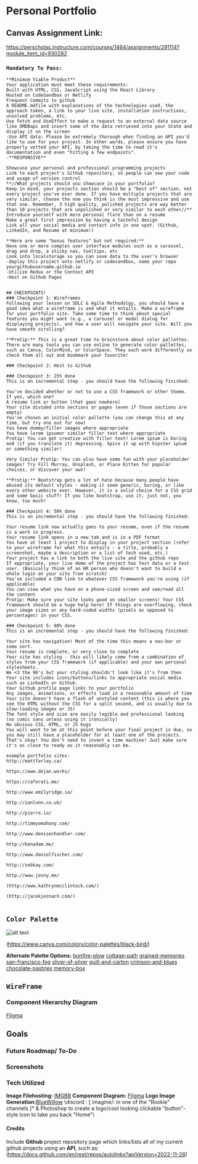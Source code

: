 
# Personal Portfolio

## Canvas Assignment Link:
https://perscholas.instructure.com/courses/1464/assignments/291114?module_item_id=930282


### `Mandatory To Pass:`
```
**Minimum Viable Product**
Your application must meet these requirements:
Built with HTML, CSS, JavaScript using the React Library
Hosted on CodeSandbox or Netlify
Frequent Commits to github
A README.mdfile with explanations of the technologies used, the approach taken, a link to your live site, installation instructions, unsolved problems, etc.
Use Fetch and UseEffect to make a request to an external data source like OMDBapi and insert some of the data retrieved into your State and display it on the screen
-Use API data: Please be extremely thorough when finding an API you'd like to use for your project. In other words, please ensure you have properly vetted your API, by taking the time to read it's documentation and even "hitting a few endpoints".
-**RESPONSIVE**

Showcase your personal and professional programming projects
Link to each project's Github repository, so people can see your code and usage of version control
**//What projects should you showcase in your portfolio?
Keep in mind, your projects section should be a "best of" section, not every project you've ever done. If you have multiple projects that are very similar, choose the one you think is the most impressive and use that one. Remember, 3 high quality, polished projects are way better than 10 projects that are unpolished or very similar to each other//**
Introduce yourself with more personal flare than on a resume
Make a great first impression by having a tasteful design
Link all your social media and contact info in one spot. (Github, LinkedIn, and Resume at minimum!)

**Here are some "bonus features" but not required:**
Have one or more complex user interface modules such as a carousel, drag and drop, a sticky nav, tooltips, etc
Look into localstorage so you can save data to the user's browser
-deploy this project onto netlify or codesandbox, name your repo yourgithubusername.github.io
-Utilize Redux or the Context API
-Host on Github Pages


## CHECKPOINTS!
### Checkpoint 1: Wireframes
Following your lesson on SDLC & Agile Methodolgy, you should have a good idea what a wireframe is and what it entails. Make a wireframe for your portfolio site. Take some time to think about special features you might want (e.g., a carousel or modal dialog for displaying projects), and how a user will navigate your site. Will you have smooth scrolling? 

**Protip:** This is a great time to brainstorm about color pallettes. There are many tools you can use online to generate color pallettes, such as Canva, ColorMind, or ColorSpace. They each work differently so check them all out and bookmark your favorite!

### Checkpoint 2: Host to Github

### Checkpoint 3: 25% done
This is an incremental step - you should have the following finished:

You've decided whether or not to use a CSS framework or other theme. If yes, which one?
A resume link or button (that goes nowhere)
Your site divided into sections or pages (even if those sections are empty)
You've chosen an initial color pallette (you can change this at any time, but try one out for now)
You have dummy/filler images where appropriate
You have lorem ipsumor similar filler text where appropriate
Protip: You can get creative with filler text! Lorem ipsum is boring and (if you translate it) depressing. Spice it up with hipster ipsum or something similar!

Very Similar Protip: You can also have some fun with your placeholder images! Try Fill Murray, Unsplash, or Place Kitten for popular choices, or discover your own!

**Protip:** Bootstrap gets a lot of hate because many people have abused its default styles - making it seem generic, boring, or like every other website ever. However, it is a solid choice for a CSS grid and some basic stuff! If you like bootstrap, use it, just not, you know, too much!

### Checkpoint 4: 50% done
This is an incremental step - you should have the following finished:

Your resume link now actually goes to your resume, even if the resume is a work in progress.
Your resume link opens in a new tab and is in a PDF format
You have at least 1 project to display in your project section (refer to your wireframe for what this entails - a title, probably a screenshot, maybe a description or a list of tech used, etc.)
Your project has a link to both the live site and the github repo
If appropriate, your live demo of the project has test data or a test user. (Basically think of an HR person who doesn't want to build a whole login on your site from scratch)
You've included a CDN link to whatever CSS framework you're using (if applicable)
You can view what you have on a phone-sized screen and see/read all the content
Protip: Make sure your site looks good on smaller screens! Your CSS framework should be a huge help here! If things are overflowing, check your image sizes or any hard-coded widths (pixels as opposed to percentages) in your CSS.

### Checkpoint 5: 80% done
This is an incremental step - you should have the following finished:

Your site has navigation! Most of the time this means a nav-bar or some sort.
Your resume is complete, or very close to complete
Your site has styling - this will likely come from a combination of styles from your CSS framework (if applicable) and your own personal stylesheets.
We <3 the 90's but your styling shouldn't look like it's from then
Your site includes icons/buttons/links to appropriate social media such as LinkedIn or Github.
Your Github profile page links to your portfolio
Any images, animations, or effects load in a reasonable amount of time
Your site doesn't have a flash of unstyled content (this is where you see the HTML without the CSS for a split second, and is usually due to slow-loading images or JS)
The font style and size are easily legible and professional looking (no comic sans unless using it ironically)
No obvious CSS, HTML, or JS bugs
You will want to be at this point before your final project is due, so you may still have a placeholder for at least one of the projects. That's okay! You don't need to invent a time machine! Just make sure it's as close to ready as it reasonably can be.

example portfolio sites:
http://mattfarley.ca/

https://www.dejan.works/

https://caferati.me/

http://www.emilyridge.ie/

http://ianlunn.co.uk/

http://pierre.io/

http://timmyomahony.com/

http://www.denisechandler.com/

http://benadam.me/

http://www.danielfischer.com/

http://sebkay.com/

http://www.jonny.me/

(http://www.kathrynmcclintock.com/)

(http://jacekjeznach.com/)


```




## `Color Palette`

![alt text](https://i.ibb.co/rHk86Xh/Black-Bird-Color-Palette.png)

(https://www.canva.com/colors/color-palettes/black-bird/)


**Alternate Palette Options:**
[bonfire-glow](https://www.canva.com/colors/color-palettes/bonfire-glow/)
[cottage-path](https://www.canva.com/colors/color-palettes/peaceful-cottage-path/)
[grained-memories](https://www.canva.com/colors/color-palettes/grained-memories/)
[san-francisco-fog](https://www.canva.com/colors/color-palettes/san-francisco-fog/)
[sliver-of-silver](https://www.canva.com/colors/color-palettes/sliver-of-silver/)
[quill-and-carton](https://www.canva.com/colors/color-palettes/quill-and-carton/)
[crimson-and-blues](https://www.canva.com/colors/color-palettes/crimson-and-blues/)
[chocolate-pastries](https://www.canva.com/colors/color-palettes/chocolate-pastries/)
[memory-box](https://www.canva.com/colors/color-palettes/memory-box/)



## `WireFrame`



### Component Hierarchy Diagram
[FIigma](https://www.figma.com/)

## Goals



### Future Roadmap/ To-Do


### Screenshots



### Tech Utilized

**Image Filehosting:** [IMGBB](https://imgbb.com/)
**Component Diagram:** [FIigma](https://www.figma.com/)
**Logo Image Generation:**[BlueWillow](https://www.bluewillow.ai/) \\discord : [ imagine/: in one of the "Rookie" channels ]* & Photoshop to create a logo/cool looking clickable "button"-style icon to take you back "Home"\\


#### Credits

Include **Github** project repository page which links/lists all of my current github projects using an **API**, such as: (https://docs.github.com/en/rest/repos/autolinks?apiVersion=2022-11-28)



